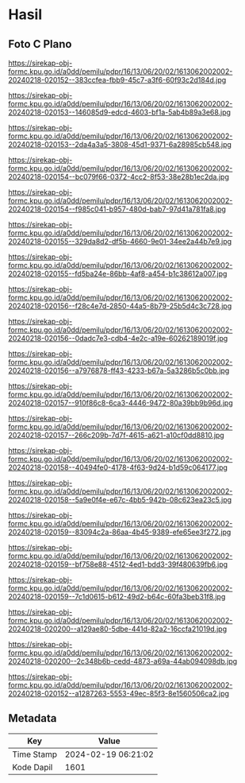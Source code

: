 # Hasil

## Foto C Plano

https://sirekap-obj-formc.kpu.go.id/a0dd/pemilu/pdpr/16/13/06/20/02/1613062002002-20240218-020152--383ccfea-fbb9-45c7-a3f6-60f93c2d184d.jpg

https://sirekap-obj-formc.kpu.go.id/a0dd/pemilu/pdpr/16/13/06/20/02/1613062002002-20240218-020153--146085d9-edcd-4603-bf1a-5ab4b89a3e68.jpg

https://sirekap-obj-formc.kpu.go.id/a0dd/pemilu/pdpr/16/13/06/20/02/1613062002002-20240218-020153--2da4a3a5-3808-45d1-9371-6a28985cb548.jpg

https://sirekap-obj-formc.kpu.go.id/a0dd/pemilu/pdpr/16/13/06/20/02/1613062002002-20240218-020154--bc079f66-0372-4cc2-8f53-38e28b1ec2da.jpg

https://sirekap-obj-formc.kpu.go.id/a0dd/pemilu/pdpr/16/13/06/20/02/1613062002002-20240218-020154--f985c041-b957-480d-bab7-97d41a781fa8.jpg

https://sirekap-obj-formc.kpu.go.id/a0dd/pemilu/pdpr/16/13/06/20/02/1613062002002-20240218-020155--329da8d2-df5b-4660-9e01-34ee2a44b7e9.jpg

https://sirekap-obj-formc.kpu.go.id/a0dd/pemilu/pdpr/16/13/06/20/02/1613062002002-20240218-020155--fd5ba24e-86bb-4af8-a454-b1c38612a007.jpg

https://sirekap-obj-formc.kpu.go.id/a0dd/pemilu/pdpr/16/13/06/20/02/1613062002002-20240218-020156--f28c4e7d-2850-44a5-8b79-25b5d4c3c728.jpg

https://sirekap-obj-formc.kpu.go.id/a0dd/pemilu/pdpr/16/13/06/20/02/1613062002002-20240218-020156--0dadc7e3-cdb4-4e2c-a19e-60262189019f.jpg

https://sirekap-obj-formc.kpu.go.id/a0dd/pemilu/pdpr/16/13/06/20/02/1613062002002-20240218-020156--a7976878-ff43-4233-b67a-5a3286b5c0bb.jpg

https://sirekap-obj-formc.kpu.go.id/a0dd/pemilu/pdpr/16/13/06/20/02/1613062002002-20240218-020157--910f86c8-6ca3-4446-9472-80a39bb9b96d.jpg

https://sirekap-obj-formc.kpu.go.id/a0dd/pemilu/pdpr/16/13/06/20/02/1613062002002-20240218-020157--266c209b-7d7f-4615-a621-a10cf0dd8810.jpg

https://sirekap-obj-formc.kpu.go.id/a0dd/pemilu/pdpr/16/13/06/20/02/1613062002002-20240218-020158--40494fe0-4178-4f63-9d24-b1d59c064177.jpg

https://sirekap-obj-formc.kpu.go.id/a0dd/pemilu/pdpr/16/13/06/20/02/1613062002002-20240218-020158--5a9e0f4e-e67c-4bb5-942b-08c623ea23c5.jpg

https://sirekap-obj-formc.kpu.go.id/a0dd/pemilu/pdpr/16/13/06/20/02/1613062002002-20240218-020159--83094c2a-86aa-4b45-9389-efe65ee3f272.jpg

https://sirekap-obj-formc.kpu.go.id/a0dd/pemilu/pdpr/16/13/06/20/02/1613062002002-20240218-020159--bf758e88-4512-4ed1-bdd3-39f480639fb6.jpg

https://sirekap-obj-formc.kpu.go.id/a0dd/pemilu/pdpr/16/13/06/20/02/1613062002002-20240218-020159--7c1d0615-b612-49d2-b64c-60fa3beb31f8.jpg

https://sirekap-obj-formc.kpu.go.id/a0dd/pemilu/pdpr/16/13/06/20/02/1613062002002-20240218-020200--a129ae80-5dbe-441d-82a2-16ccfa21019d.jpg

https://sirekap-obj-formc.kpu.go.id/a0dd/pemilu/pdpr/16/13/06/20/02/1613062002002-20240218-020200--2c348b6b-cedd-4873-a69a-44ab094098db.jpg

https://sirekap-obj-formc.kpu.go.id/a0dd/pemilu/pdpr/16/13/06/20/02/1613062002002-20240218-020152--a1287263-5553-49ec-85f3-8e1560506ca2.jpg


## Metadata

| Key        | Value               |
| ---------- | ------------------- |
| Time Stamp | 2024-02-19 06:21:02 |
| Kode Dapil | 1601                |



